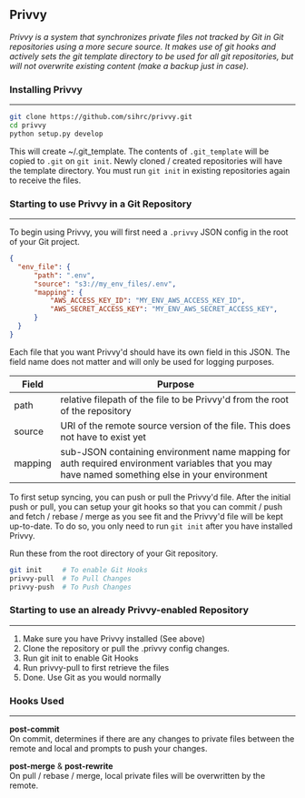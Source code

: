 ## Privvy

_Privvy is a system that synchronizes private files not tracked by Git in Git repositories using a more secure source. It makes use of git hooks and actively sets the git template directory to be used for all git repositories, but will not overwrite existing content (make a backup just in case)._

### Installing Privvy
-----
```bash
git clone https://github.com/sihrc/privvy.git
cd privvy
python setup.py develop
```

This will create ~/.git_template. The contents of `.git_template` will be copied to `.git` on `git init`. Newly cloned / created repositories will have the template directory. You must run `git init` in existing repositories again to receive the files.

### Starting to use Privvy in a Git Repository
-----
To begin using Privvy, you will first need a `.privvy` JSON config in the root of your Git project.
```json
{
  "env_file": {
      "path": ".env",
      "source": "s3://my_env_files/.env",
      "mapping": {
          "AWS_ACCESS_KEY_ID": "MY_ENV_AWS_ACCESS_KEY_ID",
          "AWS_SECRET_ACCESS_KEY": "MY_ENV_AWS_SECRET_ACCESS_KEY",
      }
  }
}
```

Each file that you want Privvy'd should have its own field in this JSON. The field name does not matter and will only be used for logging purposes.

| Field | Purpose |
| ------------- | ------------- |
| path  | relative filepath of the file to be Privvy'd from the root of the repository |
| source  | URI of the remote source version of the file. This does not have to exist yet |
| mapping | sub-JSON containing environment name mapping for auth required environment variables that you may have named something else in your environment|

To first setup syncing, you can push or pull the Privvy'd file. After the initial push or pull, you can setup your git hooks so that you can commit / push and fetch / rebase / merge as you see fit and the Privvy'd file will be kept up-to-date.
To do so, you only need to run `git init` after you have installed Privvy.

Run these from the root directory of your Git repository.
```bash
git init     # To enable Git Hooks
privvy-pull  # To Pull Changes
privvy-push  # To Push Changes
```

### Starting to use an already Privvy-enabled Repository
-----
1. Make sure you have Privvy installed (See above)
2. Clone the repository or pull the .privvy config changes.
3. Run git init to enable Git Hooks
4. Run privvy-pull to first retrieve the files
5. Done. Use Git as you would normally

### **Hooks Used**<br>
-----
**post-commit**<br>
On commit, determines if there are any changes to private files between the remote and local and prompts to push your changes.

**post-merge** & **post-rewrite**<br>
On pull / rebase / merge, local private files will be overwritten by the remote.
